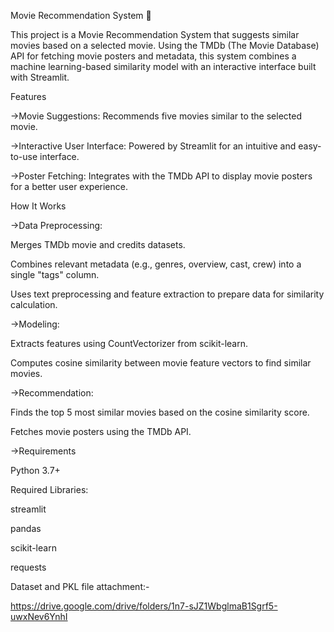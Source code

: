 Movie Recommendation System 🎥

This project is a Movie Recommendation System that suggests similar movies based on a selected movie. Using the TMDb (The Movie Database) API for fetching movie posters and metadata, this system combines a machine learning-based similarity model with an interactive interface built with Streamlit.

Features

->Movie Suggestions: Recommends five movies similar to the selected movie.

->Interactive User Interface: Powered by Streamlit for an intuitive and easy-to-use interface.

->Poster Fetching: Integrates with the TMDb API to display movie posters for a better user experience.

How It Works

->Data Preprocessing:

Merges TMDb movie and credits datasets.

Combines relevant metadata (e.g., genres, overview, cast, crew) into a single "tags" column.

Uses text preprocessing and feature extraction to prepare data for similarity calculation.

->Modeling:

Extracts features using CountVectorizer from scikit-learn.

Computes cosine similarity between movie feature vectors to find similar movies.

->Recommendation:

Finds the top 5 most similar movies based on the cosine similarity score.


Fetches movie posters using the TMDb API.

->Requirements

Python 3.7+

Required Libraries:

streamlit

pandas

scikit-learn

requests


Dataset and PKL file attachment:-

https://drive.google.com/drive/folders/1n7-sJZ1WbglmaB1Sgrf5-uwxNev6YnhI
